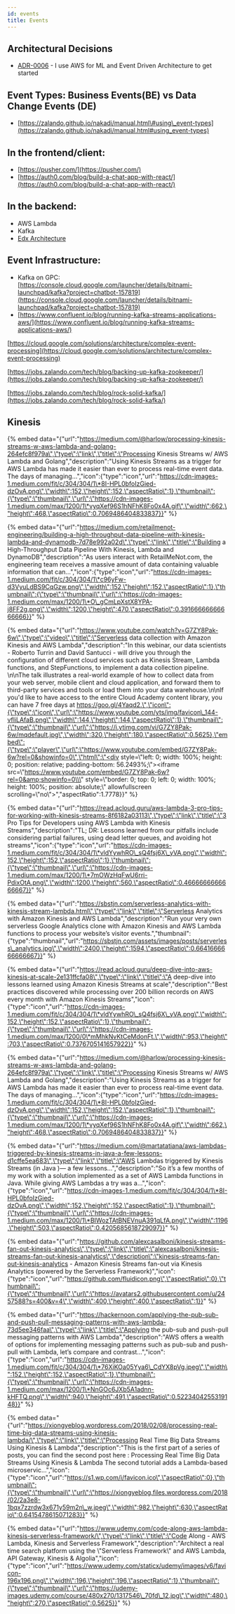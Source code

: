 ```yaml
---
id: events
title: Events
---
```

## Architectural Decisions

* [ADR-0006](https://github.com/denseidel/developer-playbook/blob/master/docs/adr/0006-i-use-aws-for-ml-and-event-driven-architecture.md) - I use AWS for ML and Event Driven Architecture to get started

## Event Types: Business Events\(BE\) vs Data Change Events \(DE\)

* [https://zalando.github.io/nakadi/manual.html\#using\_event-types](https://zalando.github.io/nakadi/manual.html#using_event-types)

## In the frontend/client:

* [https://pusher.com/](https://pusher.com/)
* [https://auth0.com/blog/build-a-chat-app-with-react/](https://auth0.com/blog/build-a-chat-app-with-react/)

## In the backend:

* AWS Lambda
* Kafka 
* [Edx Architecture](https://edx.readthedocs.io/projects/edx-developer-guide/en/latest/architecture.html)

## Event Infrastructure:

* Kafka on GPC: [https://console.cloud.google.com/launcher/details/bitnami-launchpad/kafka?project=chatbot-157819](https://console.cloud.google.com/launcher/details/bitnami-launchpad/kafka?project=chatbot-157819)
* [https://www.confluent.io/blog/running-kafka-streams-applications-aws/](https://www.confluent.io/blog/running-kafka-streams-applications-aws/)

[https://cloud.google.com/solutions/architecture/complex-event-processing](https://cloud.google.com/solutions/architecture/complex-event-processing)

[https://jobs.zalando.com/tech/blog/backing-up-kafka-zookeeper/](https://jobs.zalando.com/tech/blog/backing-up-kafka-zookeeper/)

[https://jobs.zalando.com/tech/blog/rock-solid-kafka/](https://jobs.zalando.com/tech/blog/rock-solid-kafka/)



## Kinesis

{% embed data="{\"url\":\"https://medium.com/@harlow/processing-kinesis-streams-w-aws-lambda-and-golang-264efc8f979a\",\"type\":\"link\",\"title\":\"Processing Kinesis Streams w/ AWS Lambda and Golang\",\"description\":\"Using Kinesis Streams as a trigger for AWS Lambda has made it easier than ever to process real-time event data. The days of managing…\",\"icon\":{\"type\":\"icon\",\"url\":\"https://cdn-images-1.medium.com/fit/c/304/304/1\*8I-HPL0bfoIzGied-dzOvA.png\",\"width\":152,\"height\":152,\"aspectRatio\":1},\"thumbnail\":{\"type\":\"thumbnail\",\"url\":\"https://cdn-images-1.medium.com/max/1200/1\*vyqXef96S1hNFhK8Fo0x4A.gif\",\"width\":662,\"height\":468,\"aspectRatio\":0.7069486404833837}}" %}

{% embed data="{\"url\":\"https://medium.com/retailmenot-engineering/building-a-high-throughput-data-pipeline-with-kinesis-lambda-and-dynamodb-7d78e992a02d\",\"type\":\"link\",\"title\":\"Building a High-Throughput Data Pipeline With Kinesis, Lambda and DynamoDB\",\"description\":\"As users interact with RetailMeNot.com, the engineering team receives a massive amount of data containing valuable information that can…\",\"icon\":{\"type\":\"icon\",\"url\":\"https://cdn-images-1.medium.com/fit/c/304/304/1\*c96yFw-d3VyuLdBS9CqGzw.png\",\"width\":152,\"height\":152,\"aspectRatio\":1},\"thumbnail\":{\"type\":\"thumbnail\",\"url\":\"https://cdn-images-1.medium.com/max/1200/1\*O\_gCmLpXstX8YPA-j8FF2g.png\",\"width\":1200,\"height\":470,\"aspectRatio\":0.39166666666666666}}" %}

{% embed data="{\"url\":\"https://www.youtube.com/watch?v=G7ZY8Pak-6w\",\"type\":\"video\",\"title\":\"Serverless data collection with Amazon Kinesis and AWS Lambda\",\"description\":\"In this webinar, our data scientists - Roberto Turrin and David Santucci - will drive you through the configuration of different cloud services such as Kinesis Stream, Lambda functions, and StepFunctions, to implement a data collection pipeline. \\n\\nThe talk illustrates a real-world example of how to collect data from your web server, mobile client and cloud application, and forward them to third-party services and tools or load them into your data warehouse.\\n\\nIf you\'d like to have access to the entire Cloud Academy content library, you can have 7 free days at https://goo.gl/4Yaqd2.\",\"icon\":{\"type\":\"icon\",\"url\":\"https://www.youtube.com/yts/img/favicon\_144-vfliLAfaB.png\",\"width\":144,\"height\":144,\"aspectRatio\":1},\"thumbnail\":{\"type\":\"thumbnail\",\"url\":\"https://i.ytimg.com/vi/G7ZY8Pak-6w/mqdefault.jpg\",\"width\":320,\"height\":180,\"aspectRatio\":0.5625},\"embed\":{\"type\":\"player\",\"url\":\"https://www.youtube.com/embed/G7ZY8Pak-6w?rel=0&showinfo=0\",\"html\":\"<div style=\\\"left: 0; width: 100%; height: 0; position: relative; padding-bottom: 56.2493%;\\\"><iframe src=\\\"https://www.youtube.com/embed/G7ZY8Pak-6w?rel=0&amp;showinfo=0\\\" style=\\\"border: 0; top: 0; left: 0; width: 100%; height: 100%; position: absolute;\\\" allowfullscreen scrolling=\\\"no\\\"></iframe></div>\",\"aspectRatio\":1.7778}}" %}

{% embed data="{\"url\":\"https://read.acloud.guru/aws-lambda-3-pro-tips-for-working-with-kinesis-streams-8f6182a03113\",\"type\":\"link\",\"title\":\"3 Pro Tips for Developers using AWS Lambda with Kinesis Streams\",\"description\":\"TL; DR: Lessons learned from our pitfalls include considering partial failures, using dead letter queues, and avoiding hot streams\",\"icon\":{\"type\":\"icon\",\"url\":\"https://cdn-images-1.medium.com/fit/c/304/304/1\*vldYywhRO\_sQ4fsj6X\_yVA.png\",\"width\":152,\"height\":152,\"aspectRatio\":1},\"thumbnail\":{\"type\":\"thumbnail\",\"url\":\"https://cdn-images-1.medium.com/max/1200/1\*7mOWzHqFwU6rri-PdixOtA.png\",\"width\":1200,\"height\":560,\"aspectRatio\":0.4666666666666667}}" %}

{% embed data="{\"url\":\"https://sbstjn.com/serverless-analytics-with-kinesis-stream-lambda.html\",\"type\":\"link\",\"title\":\"Serverless Analytics with Amazon Kinesis and AWS Lambda\",\"description\":\"Run your very own serverless Google Analytics clone with Amazon Kinesis and AWS Lambda functions to process your website’s visitor events.\",\"thumbnail\":{\"type\":\"thumbnail\",\"url\":\"https://sbstjn.com/assets/images/posts/serverless\_analytics.jpg\",\"width\":2400,\"height\":1594,\"aspectRatio\":0.6641666666666667}}" %}

{% embed data="{\"url\":\"https://read.acloud.guru/deep-dive-into-aws-kinesis-at-scale-2e131ffcfa08\",\"type\":\"link\",\"title\":\"A deep-dive into lessons learned using Amazon Kinesis Streams at scale\",\"description\":\"Best practices discovered while processing over 200 billion records on AWS every month with Amazon Kinesis Streams\",\"icon\":{\"type\":\"icon\",\"url\":\"https://cdn-images-1.medium.com/fit/c/304/304/1\*vldYywhRO\_sQ4fsj6X\_yVA.png\",\"width\":152,\"height\":152,\"aspectRatio\":1},\"thumbnail\":{\"type\":\"thumbnail\",\"url\":\"https://cdn-images-1.medium.com/max/1200/0\*mMhkNvKtCeMdonFt.\",\"width\":953,\"height\":703,\"aspectRatio\":0.7376705141657922}}" %}

{% embed data="{\"url\":\"https://medium.com/@harlow/processing-kinesis-streams-w-aws-lambda-and-golang-264efc8f979a\",\"type\":\"link\",\"title\":\"Processing Kinesis Streams w/ AWS Lambda and Golang\",\"description\":\"Using Kinesis Streams as a trigger for AWS Lambda has made it easier than ever to process real-time event data. The days of managing…\",\"icon\":{\"type\":\"icon\",\"url\":\"https://cdn-images-1.medium.com/fit/c/304/304/1\*8I-HPL0bfoIzGied-dzOvA.png\",\"width\":152,\"height\":152,\"aspectRatio\":1},\"thumbnail\":{\"type\":\"thumbnail\",\"url\":\"https://cdn-images-1.medium.com/max/1200/1\*vyqXef96S1hNFhK8Fo0x4A.gif\",\"width\":662,\"height\":468,\"aspectRatio\":0.7069486404833837}}" %}

{% embed data="{\"url\":\"https://medium.com/@martatatiana/aws-lambdas-triggered-by-kinesis-streams-in-java-a-few-lessons-d1cffe5ea683\",\"type\":\"link\",\"title\":\"AWS Lambdas triggered by Kinesis Streams \(in Java \)— a few lessons…\",\"description\":\"So it’s a few months of my work with a solution implemented as a set of AWS Lambda functions in Java. While giving AWS Lambdas a try was a…\",\"icon\":{\"type\":\"icon\",\"url\":\"https://cdn-images-1.medium.com/fit/c/304/304/1\*8I-HPL0bfoIzGied-dzOvA.png\",\"width\":152,\"height\":152,\"aspectRatio\":1},\"thumbnail\":{\"type\":\"thumbnail\",\"url\":\"https://cdn-images-1.medium.com/max/1200/1\*BIWozTAtBNEVnuA391qLfA.png\",\"width\":1196,\"height\":503,\"aspectRatio\":0.4205685618729097}}" %}

{% embed data="{\"url\":\"https://github.com/alexcasalboni/kinesis-streams-fan-out-kinesis-analytics\",\"type\":\"link\",\"title\":\"alexcasalboni/kinesis-streams-fan-out-kinesis-analytics\",\"description\":\"kinesis-streams-fan-out-kinesis-analytics - Amazon Kinesis Streams fan-out via Kinesis Analytics \(powered by the Serverless Framework\)\",\"icon\":{\"type\":\"icon\",\"url\":\"https://github.com/fluidicon.png\",\"aspectRatio\":0},\"thumbnail\":{\"type\":\"thumbnail\",\"url\":\"https://avatars2.githubusercontent.com/u/2457588?s=400&v=4\",\"width\":400,\"height\":400,\"aspectRatio\":1}}" %}

{% embed data="{\"url\":\"https://hackernoon.com/applying-the-pub-sub-and-push-pull-messaging-patterns-with-aws-lambda-73d5ee346faa\",\"type\":\"link\",\"title\":\"Applying the pub-sub and push-pull messaging patterns with AWS Lambda\",\"description\":\"AWS offers a wealth of options for implementing messaging patterns such as pub-sub and push-pull with Lambda, let’s compare and contrast…\",\"icon\":{\"type\":\"icon\",\"url\":\"https://cdn-images-1.medium.com/fit/c/304/304/1\*76XiKOa05Yya6\_CdYX8pVg.jpeg\",\"width\":152,\"height\":152,\"aspectRatio\":1},\"thumbnail\":{\"type\":\"thumbnail\",\"url\":\"https://cdn-images-1.medium.com/max/1200/1\*NnGOc6JXb5A1adnn-kHFTQ.png\",\"width\":940,\"height\":491,\"aspectRatio\":0.5223404255319148}}" %}

{% embed data="{\"url\":\"https://xiongyeblog.wordpress.com/2018/02/08/processing-real-time-big-data-streams-using-kinesis-lambda/\",\"type\":\"link\",\"title\":\"Processing Real Time Big Data Streams Using Kinesis & Lambda\",\"description\":\"This is the first part of a series of posts, you can find the second post here : Processing Real Time Big Data Streams Using Kinesis & Lambda The second tutorial adds a Lambda-based microservic…\",\"icon\":{\"type\":\"icon\",\"url\":\"https://s1.wp.com/i/favicon.ico\",\"aspectRatio\":0},\"thumbnail\":{\"type\":\"thumbnail\",\"url\":\"https://xiongyeblog.files.wordpress.com/2018/02/2a3e8-1bqx7zzrdw3x671y59m2n\_w.jpeg\",\"width\":982,\"height\":630,\"aspectRatio\":0.6415478615071283}}" %}

{% embed data="{\"url\":\"https://www.udemy.com/code-along-aws-lambda-kinesis-serverless-framework/\",\"type\":\"link\",\"title\":\"Code Along - AWS Lambda, Kinesis and Serverless Framework\",\"description\":\"Architect a real time search platform using the \\\"Serverless Framework\\\" and AWS Lambda, API Gateway, Kinesis & Algolia\",\"icon\":{\"type\":\"icon\",\"url\":\"https://www.udemy.com/staticx/udemy/images/v6/favicon-196x196.png\",\"width\":196,\"height\":196,\"aspectRatio\":1},\"thumbnail\":{\"type\":\"thumbnail\",\"url\":\"https://udemy-images.udemy.com/course/480x270/1317546\_70fd\_12.jpg\",\"width\":480,\"height\":270,\"aspectRatio\":0.5625}}" %}




